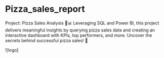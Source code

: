 # Pizza_sales_report
Project: Pizza Sales Analysis 🍕📊  Leveraging SQL and Power BI, this project delivers meaningful insights by querying pizza sales data and creating an interactive dashboard with KPIs, top performers, and more. Uncover the secrets behind successful pizza sales! 🚀

![logo]
